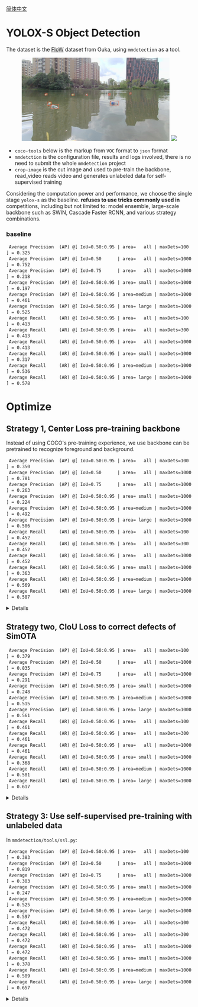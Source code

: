 [简体中文](https://github.com/muyuuuu/Flow-Detection/blob/main/README-zh.md)

# YOLOX-S Object Detection

The dataset is the [FloW](http://www.orca-tech.cn/datasets/FloW/FloW-Img) dataset from Ouka, using `mmdetection` as a tool.

<p align="center">
    <img src="./sample/1.jpg" width="400">
    <img src="./sample/res.gif" width="400">
</p>

- `coco-tools` below is the markup from `VOC` format to `json` format
- `mmdetction` is the configuration file, results and logs involved, there is no need to submit the whole `mmdetection` project
- `crop-image` is the cut image and used to pre-train the backbone, read_video reads video and generates unlabeled data for self-supervised training

Considering the computation power and performance, we choose the single stage `yolox-s` as the baseline. **refuses to use tricks commonly used in** competitions, including but not limited to: model ensemble, large-scale backbone such as SWIN, Cascade Faster RCNN, and various strategy combinations.

### baseline

```log
 Average Precision  (AP) @[ IoU=0.50:0.95 | area=   all | maxDets=100 ] = 0.325
 Average Precision  (AP) @[ IoU=0.50      | area=   all | maxDets=1000 ] = 0.752
 Average Precision  (AP) @[ IoU=0.75      | area=   all | maxDets=1000 ] = 0.218
 Average Precision  (AP) @[ IoU=0.50:0.95 | area= small | maxDets=1000 ] = 0.197
 Average Precision  (AP) @[ IoU=0.50:0.95 | area=medium | maxDets=1000 ] = 0.461
 Average Precision  (AP) @[ IoU=0.50:0.95 | area= large | maxDets=1000 ] = 0.525
 Average Recall     (AR) @[ IoU=0.50:0.95 | area=   all | maxDets=100 ] = 0.413
 Average Recall     (AR) @[ IoU=0.50:0.95 | area=   all | maxDets=300 ] = 0.413
 Average Recall     (AR) @[ IoU=0.50:0.95 | area=   all | maxDets=1000 ] = 0.413
 Average Recall     (AR) @[ IoU=0.50:0.95 | area= small | maxDets=1000 ] = 0.317
 Average Recall     (AR) @[ IoU=0.50:0.95 | area=medium | maxDets=1000 ] = 0.536
 Average Recall     (AR) @[ IoU=0.50:0.95 | area= large | maxDets=1000 ] = 0.578
```

# Optimize

## Strategy 1, Center Loss pre-training backbone

Instead of using COCO's pre-training experience, we use backbone can be pretrained to recognize foreground and background.

```log
 Average Precision  (AP) @[ IoU=0.50:0.95 | area=   all | maxDets=100 ] = 0.350
 Average Precision  (AP) @[ IoU=0.50      | area=   all | maxDets=1000 ] = 0.781
 Average Precision  (AP) @[ IoU=0.75      | area=   all | maxDets=1000 ] = 0.263
 Average Precision  (AP) @[ IoU=0.50:0.95 | area= small | maxDets=1000 ] = 0.224
 Average Precision  (AP) @[ IoU=0.50:0.95 | area=medium | maxDets=1000 ] = 0.492
 Average Precision  (AP) @[ IoU=0.50:0.95 | area= large | maxDets=1000 ] = 0.506
 Average Recall     (AR) @[ IoU=0.50:0.95 | area=   all | maxDets=100 ] = 0.452
 Average Recall     (AR) @[ IoU=0.50:0.95 | area=   all | maxDets=300 ] = 0.452
 Average Recall     (AR) @[ IoU=0.50:0.95 | area=   all | maxDets=1000 ] = 0.452
 Average Recall     (AR) @[ IoU=0.50:0.95 | area= small | maxDets=1000 ] = 0.363
 Average Recall     (AR) @[ IoU=0.50:0.95 | area=medium | maxDets=1000 ] = 0.569
 Average Recall     (AR) @[ IoU=0.50:0.95 | area= large | maxDets=1000 ] = 0.587
```

<details><summary>Details</summary>

I find the accuracy and recall rate of baseline is not very good, so is there an easy way to improve it? What I can think of is that backbone can not use COCO's pre-training experience, but pre-training backbone for this problem, and this backbone can effectively identify the foreground and background.

It is not difficult to implement pre-trained backbone under `mmdetection/tools` :

- `center_loss.py`, in view of the small increase in recall rate, read the source code of `YOLOX` and analyzed the reason, it is believed that the distinction of front background features extracted by backbone is not obvious, leading to neck and head behind may consider background features as foreground. The foreground feature is the background. Thus, Center Loss' is used to increase the distinction expressed. The accuracy of pre-background discrimination was 96.67%, +5.3% mAP, +3.2% mAR. Ablation experiments show that Center Loss is better than Cross entropy loss alone.
- `pretrain.py`, load backbone during detection

</details>

## Strategy two, CIoU Loss to correct defects of SimOTA

```log
 Average Precision  (AP) @[ IoU=0.50:0.95 | area=   all | maxDets=100 ] = 0.379
 Average Precision  (AP) @[ IoU=0.50      | area=   all | maxDets=1000 ] = 0.835
 Average Precision  (AP) @[ IoU=0.75      | area=   all | maxDets=1000 ] = 0.291
 Average Precision  (AP) @[ IoU=0.50:0.95 | area= small | maxDets=1000 ] = 0.248
 Average Precision  (AP) @[ IoU=0.50:0.95 | area=medium | maxDets=1000 ] = 0.515
 Average Precision  (AP) @[ IoU=0.50:0.95 | area= large | maxDets=1000 ] = 0.561
 Average Recall     (AR) @[ IoU=0.50:0.95 | area=   all | maxDets=100 ] = 0.461
 Average Recall     (AR) @[ IoU=0.50:0.95 | area=   all | maxDets=300 ] = 0.461
 Average Recall     (AR) @[ IoU=0.50:0.95 | area=   all | maxDets=1000 ] = 0.461
 Average Recall     (AR) @[ IoU=0.50:0.95 | area= small | maxDets=1000 ] = 0.368
 Average Recall     (AR) @[ IoU=0.50:0.95 | area=medium | maxDets=1000 ] = 0.581
 Average Recall     (AR) @[ IoU=0.50:0.95 | area= large | maxDets=1000 ] = 0.617
```

<details><summary>Details</summary>

However, strategy 1 also brings a problem. The detection effect of Yolox-Tiny is not significantly improved by using this strategy, and the detection effect of Yolox-Tiny is better than that of Yolox-S 3.2%mAP. The reasons are analyzed from the perspective of source code.

After reading the source code, it is found that YOLOX's SimOTA mechanism has some bugs when allocating samples to small targets. For detailed analysis, please refer to the link on the right side of the repo. In short, because the target is small, the positive sample selected does not intersect with the real target, so the Loss of CLS and OBJ is no problem, but the Loss of REG is 0, which is unreasonable. CIoU Loss is used for correction, and the effect is obviously improved.

</details>

## Strategy 3: Use self-supervised pre-training with unlabeled data

In `mmdetection/tools/ssl.py`:

```log
 Average Precision  (AP) @[ IoU=0.50:0.95 | area=   all | maxDets=100 ] = 0.383
 Average Precision  (AP) @[ IoU=0.50      | area=   all | maxDets=1000 ] = 0.819
 Average Precision  (AP) @[ IoU=0.75      | area=   all | maxDets=1000 ] = 0.303
 Average Precision  (AP) @[ IoU=0.50:0.95 | area= small | maxDets=1000 ] = 0.247
 Average Precision  (AP) @[ IoU=0.50:0.95 | area=medium | maxDets=1000 ] = 0.525
 Average Precision  (AP) @[ IoU=0.50:0.95 | area= large | maxDets=1000 ] = 0.597
 Average Recall     (AR) @[ IoU=0.50:0.95 | area=   all | maxDets=100 ] = 0.472
 Average Recall     (AR) @[ IoU=0.50:0.95 | area=   all | maxDets=300 ] = 0.472
 Average Recall     (AR) @[ IoU=0.50:0.95 | area=   all | maxDets=1000 ] = 0.472
 Average Recall     (AR) @[ IoU=0.50:0.95 | area= small | maxDets=1000 ] = 0.378
 Average Recall     (AR) @[ IoU=0.50:0.95 | area=medium | maxDets=1000 ] = 0.589
 Average Recall     (AR) @[ IoU=0.50:0.95 | area= large | maxDets=1000 ] = 0.657
```

<details><summary>Details</summary>

In the real world, not all data is labeled. So how to make good use of unlabeled data? Based on the paper I read before, LET's talk about:

- Semi-supervised object detection, Microsoft published a SOTA related article in ICCV 2021, but the parameters are complicated, and the model capacity needs to be doubled, which is not friendly to non-RMB players
- Target detection in self-supervised area, DetCo improved based on Moco which paper and code I read and found are not friendly for non-RMB players, and Moco and Simsiam ideas from Facebook AI research are strange and simple, but not easy to accept.
- The baseline of self-EMD is BYOL, and the formula derivation in it is also nice, but the self-monitoring network structure in the early years is encouraging.

In conclusion, is there a simple self-supervised training method for target detection in specific scenarios? Inspired by self-EMD, I did the following simple tasks:

<p align="center">
    <img src="./sample/ssl.jpg" width="600">
</p>

- Cut out several patches in the picture, the blue in the middle is regarded as anchor, pink is the positive sample, and purple is the negative sample
- Using cosine distance as the loss function, the representation of Anchor and positive sample should be close, while the representation of Anchor and negative sample should be far away
- Considering that target detection is greatly affected by spatial information, patch of positive sample must be adjacent to anchor

The experimental results show that the pre-training method is superior to the labeled training method. Here I only give my thinking: for the training mode with labels, the network only recognizes the background and target, throws a complete picture, and the network is only interested in the target area. If it is self-supervised, the network knows the distribution of data, or what the picture should look like, and is not particularly interested in any particular area. However, when the detection program starts to train and needs to be interested in certain areas, the network will know which areas it needs to be interested in, which areas are similar to the areas of interest, and which areas are not similar to the areas of interest, so that it can better locate the target.

</details>